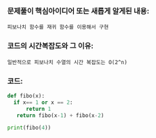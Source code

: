 ### 문제풀이 핵심아이디어 또는 새롭게 알게된 내용: 
    피보나치 함수를 재귀 함수를 이용해서 구현
    
### 코드의 시간복잡도와 그 이유:
    일반적으로 피보나치 수열의 시간 복잡도는 O(2^n)


### 코드:
```python
def fibo(x):
  if x== 1 or x == 2:
      return 1
   return fibo(x-1) + fibo(x-2)

print(fibo(4))
```
